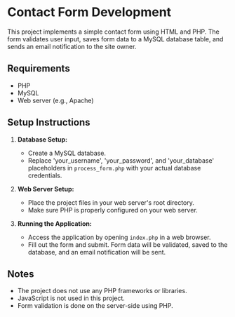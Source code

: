 # Contact Form Development

This project implements a simple contact form using HTML and PHP. The form validates user input, saves form data to a MySQL database table, and sends an email notification to the site owner.

## Requirements

- PHP
- MySQL
- Web server (e.g., Apache)

## Setup Instructions

1. **Database Setup:**

   - Create a MySQL database.
   - Replace 'your_username', 'your_password', and 'your_database' placeholders in `process_form.php` with your actual database credentials.

2. **Web Server Setup:**

   - Place the project files in your web server's root directory.
   - Make sure PHP is properly configured on your web server.

3. **Running the Application:**

   - Access the application by opening `index.php` in a web browser.
   - Fill out the form and submit. Form data will be validated, saved to the database, and an email notification will be sent.

## Notes

- The project does not use any PHP frameworks or libraries.
- JavaScript is not used in this project.
- Form validation is done on the server-side using PHP.

